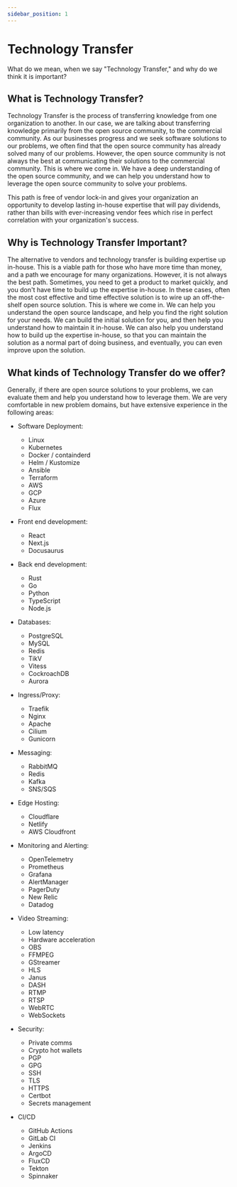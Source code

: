 ```yaml
---
sidebar_position: 1
---
```


# Technology Transfer

What do we mean, when we say "Technology Transfer," and why do we think it is important?

## What is Technology Transfer?

Technology Transfer is the process of transferring knowledge from one organization to another.  In our case, we are talking about transferring knowledge primarily from the open source community, to the commercial community. As our businesses progress and we seek software solutions to our problems, we often find that the open source community has already solved many of our problems.  However, the open source community is not always the best at communicating their solutions to the commercial community.  This is where we come in.  We have a deep understanding of the open source community, and we can help you understand how to leverage the open source community to solve your problems.

This path is free of vendor lock-in and gives your organization an opportunity to develop lasting in-house expertise that will pay dividends, rather than bills with ever-increasing vendor fees which rise in perfect correlation with your organization's success.

## Why is Technology Transfer Important?

The alternative to vendors and technology transfer is building expertise up in-house. This is a viable path for those who have more time than money, and a path we encourage for many organizations.  However, it is not always the best path.  Sometimes, you need to get a product to market quickly, and you don't have time to build up the expertise in-house.  In these cases, often the most cost effective and time effective solution is to wire up an off-the-shelf open source solution.  This is where we come in.  We can help you understand the open source landscape, and help you find the right solution for your needs.  We can build the initial solution for you, and then help you understand how to maintain it in-house.  We can also help you understand how to build up the expertise in-house, so that you can maintain the solution as a normal part of doing business, and eventually, you can even improve upon the solution.

## What kinds of Technology Transfer do we offer?

Generally, if there are open source solutions to your problems, we can evaluate them and help you understand how to leverage them.  We are very comfortable in new problem domains, but have extensive experience in the following areas:

- Software Deployment:
    - Linux
    - Kubernetes
    - Docker / containderd
    - Helm / Kustomize
    - Ansible
    - Terraform
    - AWS
    - GCP
    - Azure
    - Flux

- Front end development:
    - React
    - Next.js
    - Docusaurus

- Back end development:
    - Rust
    - Go
    - Python
    - TypeScript
    - Node.js

- Databases:
    - PostgreSQL
    - MySQL
    - Redis
    - TikV
    - Vitess
    - CockroachDB
    - Aurora

- Ingress/Proxy:
    - Traefik
    - Nginx
    - Apache
    - Cilium
    - Gunicorn

- Messaging:
    - RabbitMQ
    - Redis
    - Kafka
    - SNS/SQS

- Edge Hosting:
    - Cloudflare
    - Netlify
    - AWS Cloudfront

- Monitoring and Alerting:
    - OpenTelemetry
    - Prometheus
    - Grafana
    - AlertManager
    - PagerDuty
    - New Relic
    - Datadog

- Video Streaming:
    - Low latency
    - Hardware acceleration
    - OBS
    - FFMPEG
    - GStreamer
    - HLS
    - Janus
    - DASH
    - RTMP
    - RTSP
    - WebRTC
    - WebSockets

- Security:
    - Private comms
    - Crypto hot wallets
    - PGP
    - GPG
    - SSH
    - TLS
    - HTTPS
    - Certbot
    - Secrets management


- CI/CD
    - GitHub Actions
    - GitLab CI
    - Jenkins
    - ArgoCD
    - FluxCD
    - Tekton
    - Spinnaker